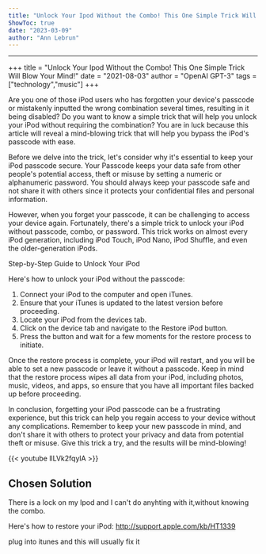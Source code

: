 ```yaml
---
title: "Unlock Your Ipod Without the Combo! This One Simple Trick Will Blow Your Mind!"
ShowToc: true 
date: "2023-03-09"
author: "Ann Lebrun"
---
```

*****
+++
title = "Unlock Your Ipod Without the Combo! This One Simple Trick Will Blow Your Mind!"
date = "2021-08-03"
author = "OpenAI GPT-3"
tags = ["technology","music"]
+++

Are you one of those iPod users who has forgotten your device's passcode or mistakenly inputted the wrong combination several times, resulting in it being disabled? Do you want to know a simple trick that will help you unlock your iPod without requiring the combination? You are in luck because this article will reveal a mind-blowing trick that will help you bypass the iPod's passcode with ease. 

Before we delve into the trick, let's consider why it's essential to keep your iPod passcode secure. Your Passcode keeps your data safe from other people's potential access, theft or misuse by setting a numeric or alphanumeric password. You should always keep your passcode safe and not share it with others since it protects your confidential files and personal information.

However, when you forget your passcode, it can be challenging to access your device again. Fortunately, there's a simple trick to unlock your iPod without passcode, combo, or password. This trick works on almost every iPod generation, including iPod Touch, iPod Nano, iPod Shuffle, and even the older-generation iPods.

Step-by-Step Guide to Unlock Your iPod

Here's how to unlock your iPod without the passcode:

1.	Connect your iPod to the computer and open iTunes.
2.	Ensure that your iTunes is updated to the latest version before proceeding.
3.	Locate your iPod from the devices tab.
4.	Click on the device tab and navigate to the Restore iPod button.
5.	Press the button and wait for a few moments for the restore process to initiate.

Once the restore process is complete, your iPod will restart, and you will be able to set a new passcode or leave it without a passcode. Keep in mind that the restore process wipes all data from your iPod, including photos, music, videos, and apps, so ensure that you have all important files backed up before proceeding. 

In conclusion, forgetting your iPod passcode can be a frustrating experience, but this trick can help you regain access to your device without any complications. Remember to keep your new passcode in mind, and don't share it with others to protect your privacy and data from potential theft or misuse. Give this trick a try, and the results will be mind-blowing!

{{< youtube llLVk2fqylA >}} 



## Chosen Solution
 There is a lock on my Ipod and I can't do anyhting with it,without knowing the combo.

 Here's how to restore your iPod:  http://support.apple.com/kb/HT1339

 plug into itunes and this will usually fix it





